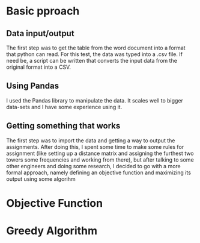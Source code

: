 # Basic pproach
## Data input/output
The first step was to get the table from the word document into a format that python can read. For this test, the data was typed into a .csv file. If need be, a script can be written that converts the input data from the original format into a CSV.
## Using Pandas
I used the Pandas library to manipulate the data. It scales well to bigger data-sets and I have some experience using it.
## Getting something that works
The first step was to import the data and getting a way to output the assignments. After doing this, I spent some time to make some rules for assignment (like setting up a distance matrix and assigning the furthest two towers some frequencies and working from there), but after talking to some other engineers and doing some research, I decided to go with a more formal approach, namely defining an objective function and maximizing its output using some algorihm
# Objective Function

# Greedy Algorithm

